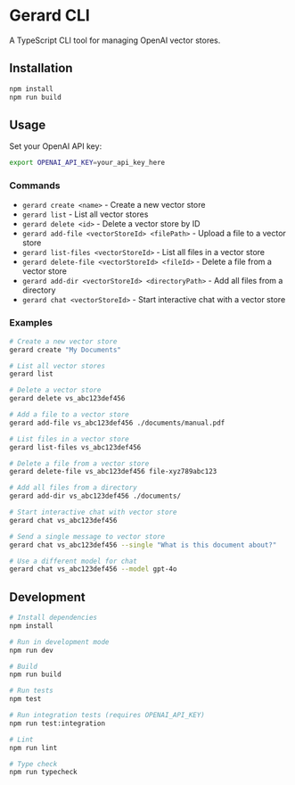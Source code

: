 # Gerard CLI

A TypeScript CLI tool for managing OpenAI vector stores.

## Installation

```bash
npm install
npm run build
```

## Usage

Set your OpenAI API key:
```bash
export OPENAI_API_KEY=your_api_key_here
```

### Commands

- `gerard create <name>` - Create a new vector store
- `gerard list` - List all vector stores
- `gerard delete <id>` - Delete a vector store by ID
- `gerard add-file <vectorStoreId> <filePath>` - Upload a file to a vector store
- `gerard list-files <vectorStoreId>` - List all files in a vector store
- `gerard delete-file <vectorStoreId> <fileId>` - Delete a file from a vector store
- `gerard add-dir <vectorStoreId> <directoryPath>` - Add all files from a directory
- `gerard chat <vectorStoreId>` - Start interactive chat with a vector store

### Examples

```bash
# Create a new vector store
gerard create "My Documents"

# List all vector stores
gerard list

# Delete a vector store
gerard delete vs_abc123def456

# Add a file to a vector store
gerard add-file vs_abc123def456 ./documents/manual.pdf

# List files in a vector store
gerard list-files vs_abc123def456

# Delete a file from a vector store
gerard delete-file vs_abc123def456 file-xyz789abc123

# Add all files from a directory
gerard add-dir vs_abc123def456 ./documents/

# Start interactive chat with vector store
gerard chat vs_abc123def456

# Send a single message to vector store
gerard chat vs_abc123def456 --single "What is this document about?"

# Use a different model for chat
gerard chat vs_abc123def456 --model gpt-4o
```

## Development

```bash
# Install dependencies
npm install

# Run in development mode
npm run dev

# Build
npm run build

# Run tests
npm test

# Run integration tests (requires OPENAI_API_KEY)
npm run test:integration

# Lint
npm run lint

# Type check
npm run typecheck
```
